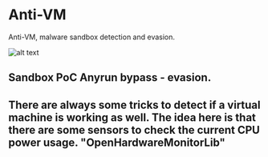 # Anti-VM
Anti-VM, malware sandbox detection and evasion.

![alt text](https://github.com/Joefreedy/Anti-VM/blob/master/sneakband.PNG)

## Sandbox PoC Anyrun bypass - evasion. 

## There are always some tricks to detect if a virtual machine is working as well. The idea here is that there are some sensors to check the current CPU power usage. "OpenHardwareMonitorLib"
